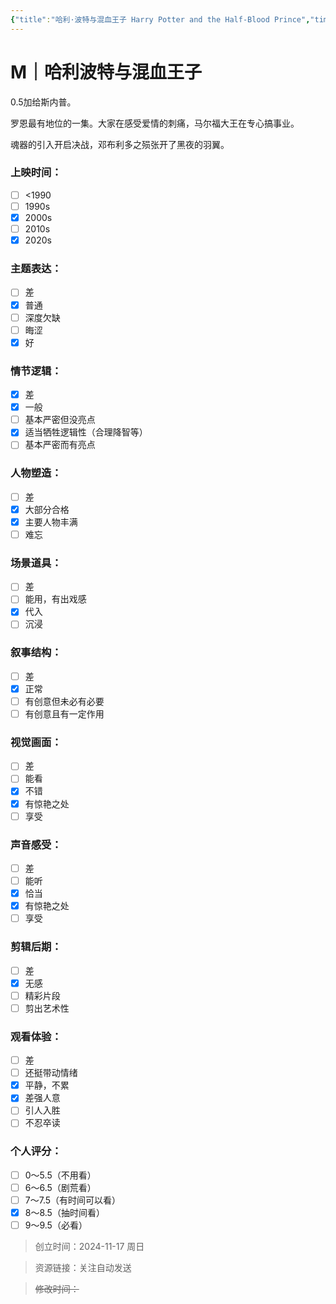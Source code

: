 ```yaml
---
{"title":"哈利·波特与混血王子 Harry Potter and the Half-Blood Prince","time":"2024-11-17 周日","rating":8.5,"豆瓣":8.3,"上映时间":["2009","2024"],"类型":["M","奇幻"],"导演":["大卫·叶茨 David Yates"],"主演":["丹尼尔·雷德克里夫 Daniel Radcliffe","艾玛·沃森 Emma Watson","鲁伯特·格林特 Rupert Grint","迈克尔·刚本 Michael Gambon","汤姆·费尔顿 Tom Felton","伊文娜·林奇 Evanna Lynch"],"国家/地区":["英国","美国"],"片长/分钟":"153分钟","dg-publish":true,"permalink":"/300 评价/M/新近看过/哈利波特与混血王子/","dgPassFrontmatter":true,"created":"2024-11-17T17:37:46.506+08:00","updated":"2024-11-17T18:51:59.805+08:00"}
---
```


# M｜哈利波特与混血王子
0.5加给斯内普。

罗恩最有地位的一集。大家在感受爱情的刺痛，马尔福大王在专心搞事业。

魂器的引入开启决战，邓布利多之殒张开了黑夜的羽翼。
### 上映时间：
- [ ] <1990
- [ ] 1990s
- [x] 2000s
- [ ] 2010s
- [x] 2020s
### 主题表达：
- [ ] 差
- [x] 普通
- [ ] 深度欠缺
- [ ] 晦涩
- [x] 好
### 情节逻辑：
- [x] 差
- [x] 一般
- [ ] 基本严密但没亮点
- [x] 适当牺牲逻辑性（合理降智等）
- [ ] 基本严密而有亮点
### 人物塑造：
- [ ] 差
- [x] 大部分合格
- [x] 主要人物丰满
- [ ] 难忘
### 场景道具：
- [ ] 差
- [ ] 能用，有出戏感
- [x] 代入
- [ ] 沉浸
### 叙事结构：
- [ ] 差
- [x] 正常
- [ ] 有创意但未必有必要
- [ ] 有创意且有一定作用
### 视觉画面：
- [ ] 差
- [ ] 能看
- [x] 不错
- [x] 有惊艳之处
- [ ] 享受
### 声音感受：
- [ ] 差
- [ ] 能听
- [x] 恰当
- [x] 有惊艳之处
- [ ] 享受
### 剪辑后期：
- [ ] 差
- [x] 无感
- [ ] 精彩片段
- [ ] 剪出艺术性
### 观看体验：
- [ ] 差
- [ ] 还挺带动情绪
- [x] 平静，不累
- [x] 差强人意
- [ ] 引人入胜
- [ ] 不忍卒读
### 个人评分：
- [ ] 0～5.5（不用看）
- [ ] 6～6.5（剧荒看）
- [ ] 7～7.5（有时间可以看）
- [x] 8～8.5（抽时间看）
- [ ] 9～9.5（必看）

>创立时间：2024-11-17 周日

>资源链接：关注自动发送

>~~修改时间：~~



